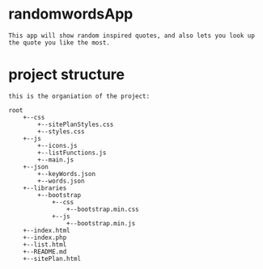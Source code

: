 # randomwordsApp
	This app will show random inspired quotes, and also lets you look up the quote you like the most.
# project structure
	this is the organiation of the project:
	
	root
		+--css
			+--sitePlanStyles.css
			+--styles.css
		+--js
			+--icons.js
			+--listFunctions.js
			+--main.js
		+--json
			+--keyWords.json
			+--words.json
		+--libraries
			+--bootstrap
				+--css
					+--bootstrap.min.css
				+--js
					+--bootstrap.min.js
		+--index.html
		+--index.php
		+--list.html
		+--README.md
		+--sitePlan.html



